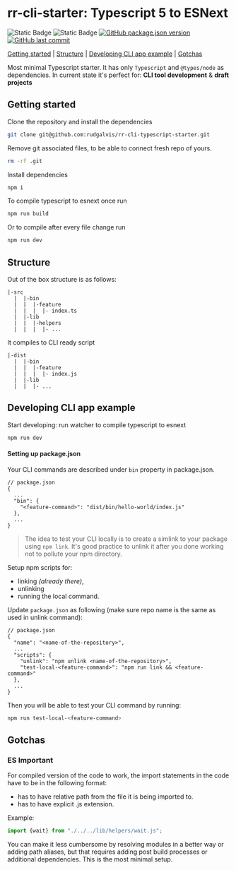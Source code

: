 # rr-cli-starter: Typescript 5 to ESNext
![Static Badge](https://img.shields.io/badge/keywords-Typescript%205%2C%20CLI%2C%20starter-blue)
![Static Badge](https://img.shields.io/badge/license-MIT-green)
[![GitHub package.json version](https://img.shields.io/github/package-json/v/rudgalvis/rr-cli-typescript-starter.svg)](https://github.com/rudgalvis/rr-cli-typescript-starter)
[![GitHub last commit](https://img.shields.io/github/last-commit/rudgalvis/rr-cli-typescript-starter)](https://github.com/rudgalvis/rr-cli-typescript-starter)

[Getting started](#getting-started) | [Structure](#structure) | [Developing CLI app example](#developing-cli-app-example) | [Gotchas](#gotchas) 

Most minimal Typescript starter. It has only `Typescript` and `@types/node` as dependencies. In current state it's perfect for:
**CLI tool development** & **draft projects**






## Getting started

Clone the repository and install the dependencies

```bash
git clone git@github.com:rudgalvis/rr-cli-typescript-starter.git
```

Remove git associated files, to be able to connect fresh repo of yours.

```bash
rm -rf .git
```

Install dependencies

```bash
npm i
```

To compile typescript to esnext once run
```bash
npm run build
```

Or to compile after every file change run
```bash
npm run dev
```

## Structure

Out of the box structure is as follows:

```
|-src
  |  |-bin
  |  |  |-feature
  |  |  |  |- index.ts
  |  |-lib
  |  |  |-helpers
  |  |  |  |- ...
```

It compiles to CLI ready script

```
|-dist
  |  |-bin
  |  |  |-feature
  |  |  |  |- index.js
  |  |-lib
  |  |  |- ...
```


## Developing CLI app example

Start developing: run watcher to compile typescript to esnext

```bash
npm run dev
```

#### Setting up package.json

Your CLI commands are described under `bin` property in package.json.

```
// package.json
{
  ...
  "bin": {
    "<feature-command>": "dist/bin/hello-world/index.js"
  },
  ...
}
```

> The idea to test your CLI locally is to create a simlink to your package using `npm link`.
> It's good practice to unlink it after you done working not to pollute your npm directory.

Setup npm scripts for:
* linking _(already there)_, 
* unlinking  
* running the local command. 

Update `package.json` as following (make sure repo name is the same as used in unlink command):

```
// package.json
{
  "name": "<name-of-the-repository>",
  ...
  "scripts": {
    "unlink": "npm unlink <name-of-the-repository>",
    "test-local-<feature-command>": "npm run link && <feature-command>"
  },
  ...
}
```

Then you will be able to test your CLI command by running: 

```bash
npm run test-local-<feature-command>
```

## Gotchas

### ES Important

For compiled version of the code to work, the import statements in the code have to be in the following format:

* has to have relative path from the file it is being imported to. 
* has to have explicit .js extension.

Example:

```typescript
import {wait} from "./../../lib/helpers/wait.js";
```

You can make it less cumbersome by resolving modules in a better way or adding path aliases, but that 
requires adding post build processes or additional dependencies. This is the most minimal setup.
